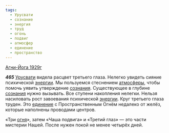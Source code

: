 ```yaml
---
tags:
  - Урусвати
  - сознание
  - энергия
  - труд
  - огонь
  - подвиг
  - атмосфер
  - единение
  - пространство
---
```


[Агни-Йога 1929г](/agni/1929)

___465___
[Урусвати](/tag/#Урусвати) видела расцвет третьего глаза. Нелегко увидеть сияние психической [энергии](/tag/#энергия). Мы пользуемся стеснением [атмосферы](/tag/#атмосфер), чтобы помочь уявить утверждение [сознания](/tag/#сознание). Существующее в глубине [сознания](/tag/#сознание) нужно вызывать. Все ступени накопления нелегки. Нельзя насиловать рост завоевания психической [энергии](/tag/#энергия). Круг третьего глаза труден. Это [единение](/tag/#единение) с Пространственным Огнём недалеко от желёз, которые наполнены проводами центров.   

«Три [огня](/tag/#огонь)», затем «Чаша подвига» и «Третий глаз» — это части мистерии Нашей. После нужен покой не менее четырёх дней.